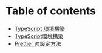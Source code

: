 # Table of contents

* [TypeScript 環境構築](README.md)
* [TypeScript環境構築](ts-basic/README.md)
* [Prettier の設定方法](ts-start/README.md)
